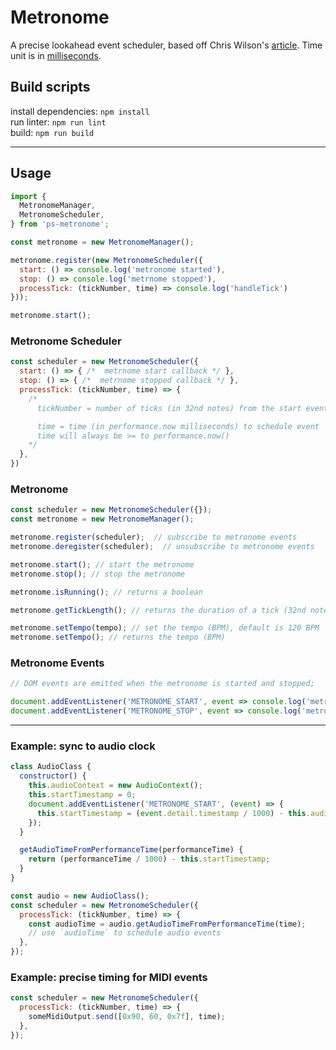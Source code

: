 # Metronome
A precise lookahead event scheduler, based off Chris Wilson's [article](https://www.html5rocks.com/en/tutorials/audio/scheduling/). Time unit is in [milliseconds](https://developer.mozilla.org/en-US/docs/Web/API/Performance/now).

## Build scripts
install dependencies: `npm install`  
run linter: `npm run lint`  
build: `npm run build`

---

## Usage
```js
import {
  MetronomeManager,
  MetronomeScheduler,
} from 'ps-metronome';

const metronome = new MetronomeManager();

metronome.register(new MetronomeScheduler({
  start: () => console.log('metronome started'),
  stop: () => console.log('metrnome stopped'),
  processTick: (tickNumber, time) => console.log('handleTick')
}));

metronome.start();
```

### Metronome Scheduler
```js
const scheduler = new MetronomeScheduler({
  start: () => { /*  metrnome start callback */ },
  stop: () => { /*  metrnome stopped callback */ },
  processTick: (tickNumber, time) => {
    /*
      tickNumber = number of ticks (in 32nd notes) from the start event

      time = time (in performance.now milliseconds) to schedule event
      time will always be >= to performance.now()
    */
  },
})

```

### Metronome
```js
const scheduler = new MetronomeScheduler({});
const metronome = new MetronomeManager();

metronome.register(scheduler);  // subscribe to metronome events
metronome.deregister(scheduler);  // unsubscribe to metronome events

metronome.start(); // start the metronome
metronome.stop(); // stop the metronome

metronome.isRunning(); // returns a boolean

metronome.getTickLength(); // returns the duration of a tick (32nd note)

metronome.setTempo(tempo); // set the tempo (BPM), default is 120 BPM
metronome.setTempo(); // returns the tempo (BPM)
```

### Metronome Events
```js
// DOM events are emitted when the metronome is started and stopped;

document.addEventListener('METRONOME_START', event => console.log('metronome started at', event.detail.timestamp));
document.addEventListener('METRONOME_STOP', event => console.log('metronome stopped');
```
---

### Example: sync to audio clock
```js
class AudioClass {
  constructor() {
    this.audioContext = new AudioContext();
    this.startTimestamp = 0;
    document.addEventListener('METRONOME_START', (event) => {
      this.startTimestamp = (event.detail.timestamp / 1000) - this.audioContext.currentTime;
    });
  }

  getAudioTimeFromPerformanceTime(performanceTime) {
    return (performanceTime / 1000) - this.startTimestamp;
  }
}

const audio = new AudioClass();
const scheduler = new MetronomeScheduler({
  processTick: (tickNumber, time) => {
    const audioTime = audio.getAudioTimeFromPerformanceTime(time);
    // use `audioTime` to schedule audio events
  },
});
```

### Example: precise timing for MIDI events
```js
const scheduler = new MetronomeScheduler({
  processTick: (tickNumber, time) => {
    someMidiOutput.send([0x90, 60, 0x7f], time);
  },
});
```